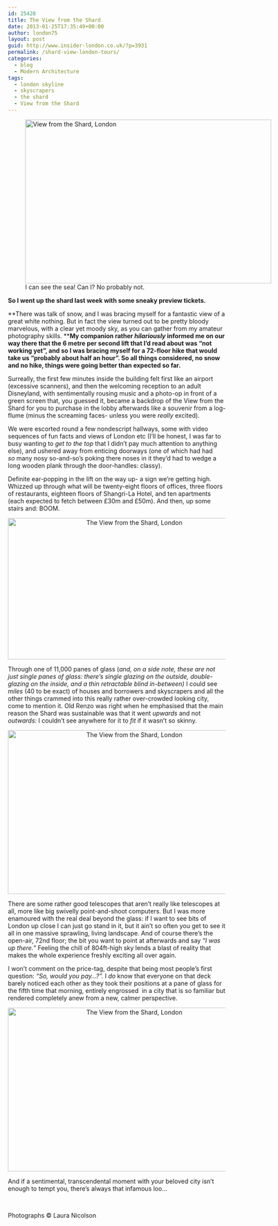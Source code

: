 ```yaml
---
id: 25428
title: The View from the Shard
date: 2013-01-25T17:35:49+00:00
author: london75
layout: post
guid: http://www.insider-london.co.uk/?p=3931
permalink: /shard-view-london-tours/
categories:
  - blog
  - Modern Architecture
tags:
  - london skyline
  - skyscrapers
  - the shard
  - View from the Shard
---
```

<figure id="attachment_3934" style="width: 569px" class="wp-caption aligncenter"><a href="http://www.insider-london.co.uk/blog/2013/01/25/shard-view-london-tours/shard3/" rel="attachment wp-att-3934"><img class="size-full wp-image-3934 " alt="View from the Shard, London" src="http://www.insider-london.co.uk/wp-content/uploads/2013/01/Shard3.jpg" width="569" height="379" /></a><figcaption class="wp-caption-text">I can see the sea! Can I? No probably not. </figcaption></figure> 

**So I went up the shard last week with some sneaky preview tickets.**
  
**There was talk of snow, and I was bracing myself for a fantastic view of a great white nothing. But in fact the view turned out to be pretty bloody marvelous, with a clear yet moody sky, as you can gather from my amateur photography skills. ****My companion rather _hilariously_ informed me on our way there that the 6 metre per second lift that I&#8217;d read about was &#8220;not working yet&#8221;, and so I was bracing myself for a 72-floor hike that would take us &#8220;probably about half an hour&#8221;. So all things considered, no snow and no hike, things were going better than expected so far.**

Surreally, the first few minutes inside the building felt first like an airport (excessive scanners), and then the welcoming reception to an adult Disneyland, with sentimentally rousing music and a photo-op in front of a green screen that, you guessed it, became a backdrop of the View from the Shard for you to purchase in the lobby afterwards like a souvenir from a log-flume (minus the screaming faces- unless you were _really_ excited).

We were escorted round a few nondescript hallways, some with video sequences of fun facts and views of London etc (I&#8217;ll be honest, I was far to busy wanting to _get to the top_ that I didn&#8217;t pay much attention to anything else), and ushered away from enticing doorways (one of which had had _so_ many nosy so-and-so&#8217;s poking there noses in it they&#8217;d had to wedge a long wooden plank through the door-handles: classy).
  
Definite ear-popping in the lift on the way up- a sign we&#8217;re getting high. Whizzed up through what will be twenty-eight floors of offices, three floors of restaurants, eighteen floors of Shangri-La Hotel, and ten apartments (each expected to fetch between £30m and £50m). And then, up some stairs and: BOOM.

<p style="text-align: center;">
  <a href="http://www.insider-london.co.uk/blog/2013/01/25/shard-view-london-tours/shard1/" rel="attachment wp-att-3935"><img class="aligncenter size-full wp-image-3935" alt="The View from the Shard, London" src="http://www.insider-london.co.uk/wp-content/uploads/2013/01/Shard1.jpg" width="569" height="327" /></a>
</p>

Through one of 11,000 panes of glass (_and, on a side note, these are not just single panes of glass: there&#8217;s single glazing on the outside, double-glazing on the inside, and a thin retractable blind in-between)_ I could see _miles_ (40 to be exact) of houses and borrowers and skyscrapers and all the other things crammed into this really rather over-crowded looking city, come to mention it. Old Renzo was right when he emphasised that the main reason the Shard was sustainable was that it went _upwards_ and not _outwards:_ I couldn&#8217;t see anywhere for it to _fit_ if it wasn&#8217;t so skinny.

<p style="text-align: center;">
  <a href="http://www.insider-london.co.uk/blog/2013/01/25/shard-view-london-tours/shard4/" rel="attachment wp-att-3950"><img class="aligncenter size-full wp-image-3950" alt="The View from the Shard, London" src="http://www.insider-london.co.uk/wp-content/uploads/2013/01/Shard4.jpg" width="569" height="379" /></a>
</p>

There are some rather good telescopes that aren&#8217;t really like telescopes at all, more like big swivelly point-and-shoot computers. But I was more enamoured with the real deal beyond the glass: if I want to see bits of London up close I can just go stand in it, but it ain&#8217;t so often you get to see it all in one massive sprawling, living landscape. And of course there&#8217;s the open-air, 72nd floor; the bit you want to point at afterwards and say _&#8220;I was up there._&#8221; Feeling the chill of 804ft-high sky lends a blast of reality that makes the whole experience freshly exciting all over again.

I won&#8217;t comment on the price-tag, despite that being most people&#8217;s first question: _&#8220;So, would you pay&#8230;?&#8221;._ I _do_ know that everyone on that deck barely noticed each other as they took their positions at a pane of glass for the fifth time that morning, entirely engrossed  in a city that is so familiar but rendered completely anew from a new, calmer perspective.

<p style="text-align: center;">
  <a href="http://www.insider-london.co.uk/blog/2013/01/25/shard-view-london-tours/img_1144/" rel="attachment wp-att-3959"><img class="aligncenter size-full wp-image-3959" alt="The View from the Shard, London" src="http://www.insider-london.co.uk/wp-content/uploads/2013/01/IMG_1144.jpg" width="569" height="379" /></a>
</p>

And if a sentimental, transcendental moment with your beloved city isn&#8217;t enough to tempt you, there&#8217;s always that infamous loo&#8230;

&nbsp;

Photographs © Laura Nicolson